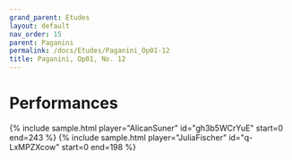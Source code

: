 ```yaml
---
grand_parent: Etudes
layout: default
nav_order: 15
parent: Paganini
permalink: /docs/Etudes/Paganini_Op01-12
title: Paganini, Op01, No. 12
---
```

# Performances
<div class="sample-container">
    {% include sample.html player="AlicanSuner" id="gh3b5WCrYuE" start=0 end=243 %}
    {% include sample.html player="JuliaFischer" id="q-LxMPZXcow" start=0 end=198 %}
</div>